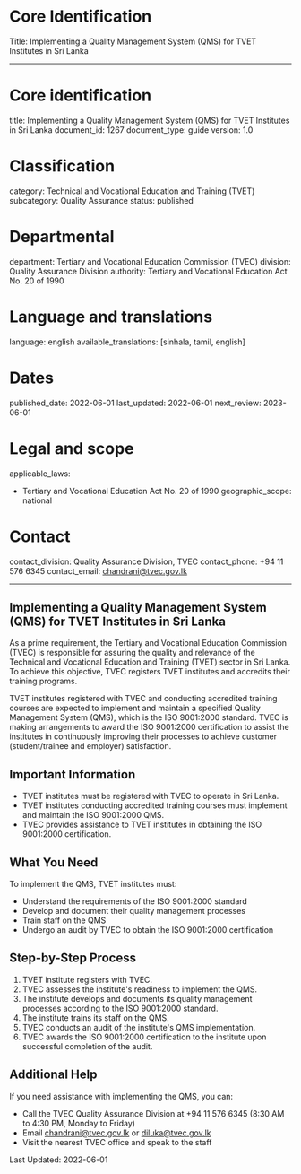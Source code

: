 # Core Identification
Title: Implementing a Quality Management System (QMS) for TVET Institutes in Sri Lanka

---
# Core identification
title: Implementing a Quality Management System (QMS) for TVET Institutes in Sri Lanka
document_id: 1267
document_type: guide
version: 1.0

# Classification
category: Technical and Vocational Education and Training (TVET)
subcategory: Quality Assurance
status: published

# Departmental
department: Tertiary and Vocational Education Commission (TVEC)
division: Quality Assurance Division
authority: Tertiary and Vocational Education Act No. 20 of 1990

# Language and translations
language: english
available_translations: [sinhala, tamil, english]

# Dates
published_date: 2022-06-01
last_updated: 2022-06-01
next_review: 2023-06-01

# Legal and scope
applicable_laws:
 - Tertiary and Vocational Education Act No. 20 of 1990
geographic_scope: national

# Contact
contact_division: Quality Assurance Division, TVEC
contact_phone: +94 11 576 6345
contact_email: chandrani@tvec.gov.lk

---

## Implementing a Quality Management System (QMS) for TVET Institutes in Sri Lanka

As a prime requirement, the Tertiary and Vocational Education Commission (TVEC) is responsible for assuring the quality and relevance of the Technical and Vocational Education and Training (TVET) sector in Sri Lanka. To achieve this objective, TVEC registers TVET institutes and accredits their training programs.

TVET institutes registered with TVEC and conducting accredited training courses are expected to implement and maintain a specified Quality Management System (QMS), which is the ISO 9001:2000 standard. TVEC is making arrangements to award the ISO 9001:2000 certification to assist the institutes in continuously improving their processes to achieve customer (student/trainee and employer) satisfaction.

## Important Information

- TVET institutes must be registered with TVEC to operate in Sri Lanka.
- TVET institutes conducting accredited training courses must implement and maintain the ISO 9001:2000 QMS.
- TVEC provides assistance to TVET institutes in obtaining the ISO 9001:2000 certification.

## What You Need

To implement the QMS, TVET institutes must:
- Understand the requirements of the ISO 9001:2000 standard
- Develop and document their quality management processes
- Train staff on the QMS
- Undergo an audit by TVEC to obtain the ISO 9001:2000 certification

## Step-by-Step Process

1. TVET institute registers with TVEC.
2. TVEC assesses the institute's readiness to implement the QMS.
3. The institute develops and documents its quality management processes according to the ISO 9001:2000 standard.
4. The institute trains its staff on the QMS.
5. TVEC conducts an audit of the institute's QMS implementation.
6. TVEC awards the ISO 9001:2000 certification to the institute upon successful completion of the audit.

## Additional Help

If you need assistance with implementing the QMS, you can:
- Call the TVEC Quality Assurance Division at +94 11 576 6345 (8:30 AM to 4:30 PM, Monday to Friday)
- Email chandrani@tvec.gov.lk or diluka@tvec.gov.lk
- Visit the nearest TVEC office and speak to the staff

Last Updated: 2022-06-01